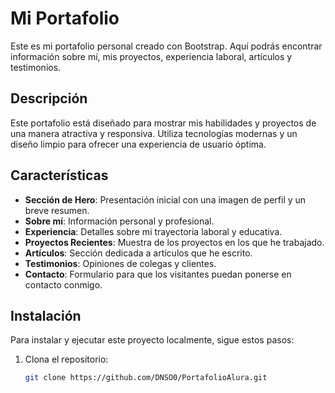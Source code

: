 # Mi Portafolio

Este es mi portafolio personal creado con Bootstrap. Aquí podrás encontrar información sobre mí, mis proyectos, experiencia laboral, artículos y testimonios.

## Descripción

Este portafolio está diseñado para mostrar mis habilidades y proyectos de una manera atractiva y responsiva. Utiliza tecnologías modernas y un diseño limpio para ofrecer una experiencia de usuario óptima.

## Características

- **Sección de Hero**: Presentación inicial con una imagen de perfil y un breve resumen.
- **Sobre mí**: Información personal y profesional.
- **Experiencia**: Detalles sobre mi trayectoria laboral y educativa.
- **Proyectos Recientes**: Muestra de los proyectos en los que he trabajado.
- **Artículos**: Sección dedicada a artículos que he escrito.
- **Testimonios**: Opiniones de colegas y clientes.
- **Contacto**: Formulario para que los visitantes puedan ponerse en contacto conmigo.

## Instalación

Para instalar y ejecutar este proyecto localmente, sigue estos pasos:

1. Clona el repositorio:
   ```bash
   git clone https://github.com/DNSO0/PortafolioAlura.git